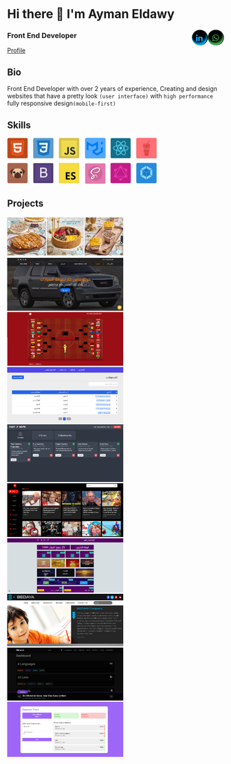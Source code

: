 
<!--
**AymanEldawy/AymanEldawy** is a ✨ _special_ ✨ repository because its `README.md` (this file) appears on your GitHub profile.

Here are some ideas to get you started:

- 🔭 I’m currently working on ...
- 🌱 I’m currently learning 
- 👯 I’m looking to collaborate on ...
- 🤔 I’m looking for help with ...
- 💬 Ask me about ...
- 📫 How to reach me: ...
- 😄 Pronouns: ...
- ⚡ Fun fact: ...
-->
<!-- ![create and design websites](https://raw.githubusercontent.com/AymanEldawy/AymanEldawy/main/banner.png) -->

# Hi there 👋 I'm Ayman Eldawy
[<img align="right" src="https://raw.githubusercontent.com/AymanEldawy/AymanEldawy/main/whats-icon.png" alt="" width="">](https://api.whatsapp.com/send/?phone=+201060733623&text&app_absent=0)
[<img align="right" src="https://raw.githubusercontent.com/AymanEldawy/AymanEldawy/main/linkedin-icon.png" alt="" width="">](https://www.linkedin.com/in/aymaneldawy/)
### Front End Developer

[Profile](https://portfolio-iota-dun-29.vercel.app/)

## Bio
Front End Developer with over 2 years of experience, Creating and design websites that have a pretty look <code>(user interface)</code> with <code>high performance</code> fully responsive design<code>(mobile-first)</code>

## Skills
![skills](https://raw.githubusercontent.com/AymanEldawy/AymanEldawy/main/skills.png)
## Projects
[<img src="https://github.com/AymanEldawy/AymanEldawy/blob/main/tesppas.png" alt="tesppas" width="270px">](https://www.tseppas.com/)
[<img src="https://raw.githubusercontent.com/AymanEldawy/AymanEldawy/main/mas-car.png" alt="mas-car" width="270px">](https://aymaneldawy.github.io/mas-car/)
[<img src="https://raw.githubusercontent.com/AymanEldawy/AymanEldawy/main/world-cup.png" alt="world-cup-2022" width="270px">](https://aymaneldawy.github.io/world-cup-2022/)
[<img src="https://github.com/AymanEldawy/AymanEldawy/blob/main/installment-services.png" alt="installment-services" width="270px">](https://installment-services.vercel.app/)
[<img src="https://github.com/AymanEldawy/AymanEldawy/blob/main/angular-todo-list.png" alt="angular-todo-list" width="270px">](https://angular-todo-list-lime.vercel.app/)
[<img src="https://raw.githubusercontent.com/AymanEldawy/AymanEldawy/main/video.png" alt="Youtube clone" width="270px">](https://youtube-clone-1qag7ng07-aymaneldawy.vercel.app/)
[<img src="https://raw.githubusercontent.com/AymanEldawy/AymanEldawy/main/fatimi.png" alt="Fatimi" width="270px">](https://www.l888l.org/)
[<img src="https://raw.githubusercontent.com/AymanEldawy/AymanEldawy/main/bedaya.png" alt="bedaya" width="270px">](http://bedaya-stationery.com/)
[<img src="https://raw.githubusercontent.com/AymanEldawy/AymanEldawy/main/rm-word-full.png" alt="rm-word" width="270px">](https://aymaneldawy.github.io/RM-word/dist/)
[<img src="https://raw.githubusercontent.com/AymanEldawy/AymanEldawy/main/expense-tracker.png" alt="rm-word" width="270px">](https://aymaneldawy.github.io/expense-tracker/)


<!-- - 🌱 I’m currently learning React roadmap 
 -->


